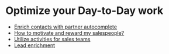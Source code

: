 # Optimize your Day-to-Day work

  * [Enrich contacts with partner autocomplete](optimize/partner_autocomplete)
  * [How to motivate and reward my salespeople?](optimize/gamification)
  * [Utilize activities for sales teams](optimize/utilize_activities)
  * [Lead enrichment](optimize/lead_enrichment)

